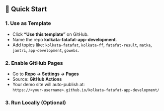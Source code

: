 ## 🚀 Quick Start

### 1. Use as Template
- Click **“Use this template”** on GitHub.  
- Name the repo **kolkata-fatafat-app-development**.  
- Add topics like: `kolkata-fatafat`, `kolkata-ff`, `fatafat-result`, `matka`, `jantri`, `app-development`, `gowebs`.

### 2. Enable GitHub Pages
- Go to **Repo → Settings → Pages**  
- Source: **GitHub Actions**  
- Your demo site will auto-publish at:  
  `https://<your-username>.github.io/kolkata-fatafat-app-development/`

### 3. Run Locally (Optional)
```bash
